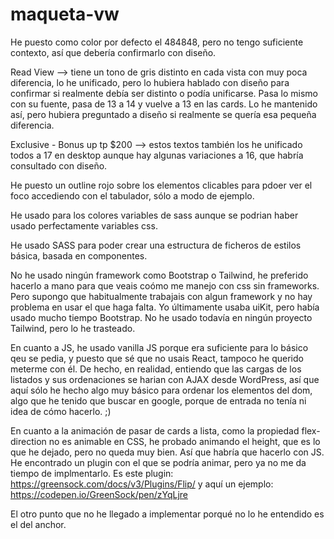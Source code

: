 # maqueta-vw

He puesto como color por defecto el 484848, pero no tengo suficiente contexto, así que debería confirmarlo con diseño.

Read View --> tiene un tono de gris distinto en cada vista con muy poca diferencia, lo he unificado, pero lo hubiera hablado con diseño para confirmar si realmente debía ser distinto o podía unificarse.
Pasa lo mismo con su fuente, pasa de 13 a 14 y vuelve a 13 en las cards. Lo he mantenido así, pero hubiera preguntado a diseño si realmente se quería esa pequeña diferencia.

Exclusive - Bonus up tp $200 --> estos textos también los he unificado todos a 17 en desktop aunque hay algunas variaciones a 16, que habría consultado con diseño.

He puesto un outline rojo sobre los elementos clicables para pdoer ver el foco accediendo con el tabulador, sólo a modo de ejemplo.

He usado para los colores variables de sass aunque se podrian haber usado perfectamente variables css.

He usado SASS para poder crear una estructura de ficheros de estilos básica, basada en componentes.

No he usado ningún framework como Bootstrap o Tailwind, he preferido hacerlo a mano para que veais coómo me manejo con css sin frameworks. Pero supongo que habitualmente trabajais con algun framework y no hay problema en usar el que haga falta. Yo últimamente usaba uiKit, pero había usado mucho tiempo Bootstrap. No he usado todavía en ningún proyecto Tailwind, pero lo he trasteado.

En cuanto a JS, he usado vanilla JS porque era suficiente para lo básico qeu se pedia, y puesto que sé que no usais React, tampoco he querido meterme con él. De hecho, en realidad, entiendo que las cargas de los listados y sus ordenaciones se harian con AJAX desde WordPress, así que aquí sólo he hecho algo muy básico para ordenar los elementos del dom, algo que he tenido que buscar en google, porque de entrada no tenía ni idea de cómo hacerlo. ;)

En cuanto a la animación de pasar de cards a lista, como la propiedad flex-direction no es animable en CSS, he probado animando el height, que es lo que he dejado, pero no queda muy bien. Así que habría que hacerlo con JS. He encontrado un plugin con el que se podría animar, pero ya no me da tiempo de implmentarlo. Es este plugin: https://greensock.com/docs/v3/Plugins/Flip/ y aquí un ejemplo: https://codepen.io/GreenSock/pen/zYqLjre

El otro punto que no he llegado a implementar porqué no lo he entendido es el del anchor.
